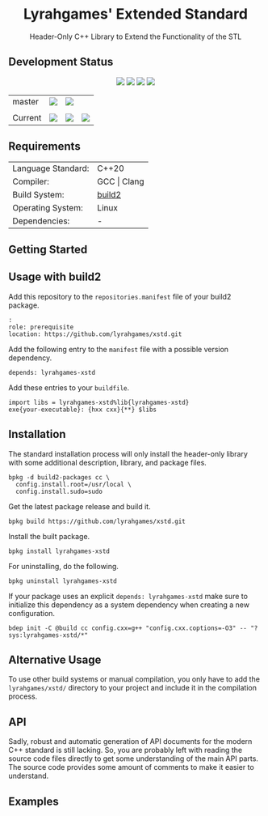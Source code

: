 <h1 align="center">
    Lyrahgames' Extended Standard
</h1>

<p align="center">
    Header-Only C++ Library to Extend the Functionality of the STL
</p>

## Development Status

<p align="center">
    <img src="https://img.shields.io/github/languages/top/lyrahgames/xstd.svg?style=for-the-badge">
    <img src="https://img.shields.io/github/languages/code-size/lyrahgames/xstd.svg?style=for-the-badge">
    <img src="https://img.shields.io/github/repo-size/lyrahgames/xstd.svg?style=for-the-badge">
    <a href="COPYING.md">
        <img src="https://img.shields.io/github/license/lyrahgames/xstd.svg?style=for-the-badge&color=blue">
    </a>
</p>

<b>
<table align="center">
    <tr>
        <td>
            master
        </td>
        <td>
            <a href="https://github.com/lyrahgames/xstd">
                <img src="https://img.shields.io/github/last-commit/lyrahgames/xstd/master.svg?logo=github&logoColor=white">
            </a>
        </td>
        <!-- <td>
            <a href="https://circleci.com/gh/lyrahgames/xstd/tree/master"><img src="https://circleci.com/gh/lyrahgames/xstd/tree/master.svg?style=svg"></a>
        </td> -->
        <!-- <td>
            <a href="https://codecov.io/gh/lyrahgames/xstd">
              <img src="https://codecov.io/gh/lyrahgames/xstd/branch/master/graph/badge.svg" />
            </a>
        </td> -->
        <td>
            <a href="https://ci.stage.build2.org/?builds=lyrahgames-xstd&pv=&tc=*&cf=&mn=&tg=&rs=*">
                <img src="https://img.shields.io/badge/b|2 ci.stage.build2.org-Click here!-blue">
            </a>
        </td>
    </tr>
    <!-- <tr>
        <td>
            develop
        </td>
        <td>
            <a href="https://github.com/lyrahgames/xstd/tree/develop">
                <img src="https://img.shields.io/github/last-commit/lyrahgames/xstd/develop.svg?logo=github&logoColor=white">
            </a>
        </td>
        <td>
            <a href="https://circleci.com/gh/lyrahgames/xstd/tree/develop"><img src="https://circleci.com/gh/lyrahgames/xstd/tree/develop.svg?style=svg"></a>
        </td>
        <td>
            <a href="https://codecov.io/gh/lyrahgames/xstd">
              <img src="https://codecov.io/gh/lyrahgames/xstd/branch/develop/graph/badge.svg" />
            </a>
        </td>
    </tr> -->
    <tr>
        <td>
        </td>
    </tr>
    <tr>
        <td>
            Current
        </td>
        <td>
            <a href="https://github.com/lyrahgames/xstd">
                <img src="https://img.shields.io/github/commit-activity/y/lyrahgames/xstd.svg?logo=github&logoColor=white">
            </a>
        </td>
        <!-- <td>
            <img src="https://img.shields.io/github/release/lyrahgames/xstd.svg?logo=github&logoColor=white">
        </td>
        <td>
            <img src="https://img.shields.io/github/release-pre/lyrahgames/xstd.svg?label=pre-release&logo=github&logoColor=white">
        </td> -->
        <td>
            <img src="https://img.shields.io/github/tag/lyrahgames/xstd.svg?logo=github&logoColor=white">
        </td>
        <td>
            <img src="https://img.shields.io/github/tag-date/lyrahgames/xstd.svg?label=latest%20tag&logo=github&logoColor=white">
        </td>
        <!-- <td>
            <a href="https://queue.cppget.org/xstd">
                <img src="https://img.shields.io/website/https/queue.cppget.org/xstd.svg?down_message=empty&down_color=blue&label=b|2%20queue.cppget.org&up_color=orange&up_message=running">
            </a>
        </td> -->
    </tr>
</table>
</b>

## Requirements
<b>
<table>
    <tr>
        <td>Language Standard:</td>
        <td>C++20</td>
    </tr>
    <tr>
        <td>Compiler:</td>
        <td>
            GCC | Clang
        </td>
    </tr>
    <tr>
        <td>Build System:</td>
        <td>
            <a href="https://build2.org/">build2</a>
        </td>
    </tr>
    <tr>
        <td>Operating System:</td>
        <td>
            Linux
        </td>
    </tr>
    <tr>
        <td>Dependencies:</td>
        <td>
            -
        </td>
    </tr>
</table>
</b>

## Getting Started

## Usage with build2
Add this repository to the `repositories.manifest` file of your build2 package.

    :
    role: prerequisite
    location: https://github.com/lyrahgames/xstd.git

Add the following entry to the `manifest` file with a possible version dependency.

    depends: lyrahgames-xstd

Add these entries to your `buildfile`.

    import libs = lyrahgames-xstd%lib{lyrahgames-xstd}
    exe{your-executable}: {hxx cxx}{**} $libs


## Installation
The standard installation process will only install the header-only library with some additional description, library, and package files.

    bpkg -d build2-packages cc \
      config.install.root=/usr/local \
      config.install.sudo=sudo

Get the latest package release and build it.

    bpkg build https://github.com/lyrahgames/xstd.git

Install the built package.

    bpkg install lyrahgames-xstd

For uninstalling, do the following.

    bpkg uninstall lyrahgames-xstd

If your package uses an explicit `depends: lyrahgames-xstd` make sure to initialize this dependency as a system dependency when creating a new configuration.

    bdep init -C @build cc config.cxx=g++ "config.cxx.coptions=-O3" -- "?sys:lyrahgames-xstd/*"

## Alternative Usage
To use other build systems or manual compilation, you only have to add the `lyrahgames/xstd/` directory to your project and include it in the compilation process.

## API
Sadly, robust and automatic generation of API documents for the modern C++ standard is still lacking.
So, you are probably left with reading the source code files directly to get some understanding of the main API parts.
The source code provides some amount of comments to make it easier to understand.

## Examples
